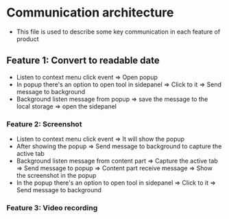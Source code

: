 # Communication architecture
- This file is used to describe some key communication in each feature of product

## Feature 1: Convert to readable date

- Listen to context menu click event => Open popup 
- In popup there's an option to open tool in sidepanel => Click to it => Send message to background
- Background listen message from popup => save the message to the local storage => open the sidepanel


### Feature 2: Screenshot

- Listen to context menu click event => It will show the popup
- After showing the popup  => Send message to background to capture the active tab
- Background listen message from content part => Capture the active tab => Send message to popup => Content part receive message => Show the screenshot in the popup
- In the popup there's an option to open tool in sidepanel => Click to it => Send message to background


### Feature 3: Video recording
